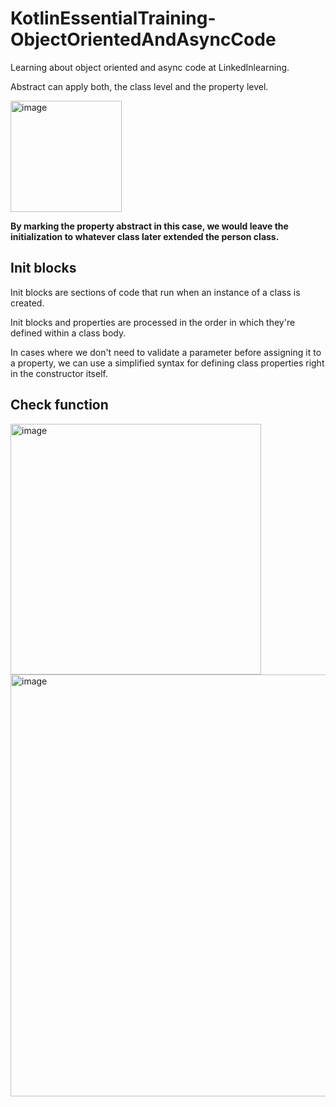 # KotlinEssentialTraining-ObjectOrientedAndAsyncCode
Learning about object oriented and async code at LinkedInlearning.


Abstract can apply both, the class level and the property level.

<img width="178" alt="image" src="https://user-images.githubusercontent.com/66931789/185804232-2a8ae7b3-07e0-4c14-b9ee-faf98c6b8037.png">

**By marking the property abstract in this case, we would leave the initialization to whatever class later extended the person class.**

## Init blocks
Init blocks are sections of code that run when an instance of a class is created. 

Init blocks and properties are processed in the order in which they're defined within a class body. 

In cases where we don't need to validate a parameter before assigning it to a property, we can use a simplified syntax for defining class properties right in the constructor itself. 

## Check function

<img width="401" alt="image" src="https://user-images.githubusercontent.com/66931789/185804502-51d75ee6-e64a-44e8-8a21-a6b97243c67b.png">

<img width="675" alt="image" src="https://user-images.githubusercontent.com/66931789/185804529-e81504d1-ef25-44b2-9531-afa872709057.png">






